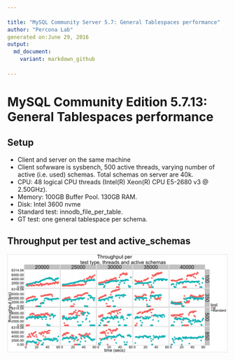 ```yaml
---

title: "MySQL Community Server 5.7: General Tablespaces performance"
author: "Percona Lab"
generated on:June 29, 2016
output:
  md_document:
    variant: markdown_github

---
```



# MySQL Community Edition 5.7.13: General Tablespaces performance 

## Setup

* Client and server on the same machine 
* Client sofwware is sysbench, 500 active threads, varying number of
active (i.e. used) schemas. Total schemas on server are 40k. 
* CPU: 48 logical CPU threads (Intel(R) Xeon(R) CPU E5-2680 v3 @ 2.50GHz). 
* Memory: 100GB Buffer Pool. 130GB RAM.  
* Disk: Intel 3600 nvme
* Standard test: innodb_file_per_table. 
* GT test: one general tablespace per schema. 

## Throughput per test and active_schemas 

![plot of chunk global](figure/global-1.png)
